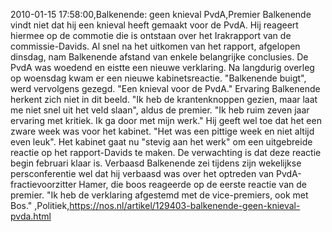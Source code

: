 2010-01-15 17:58:00,Balkenende: geen knieval PvdA,Premier Balkenende vindt niet dat hij een knieval heeft gemaakt voor de PvdA. Hij reageert hiermee op de commotie die is ontstaan over het Irakrapport van de commissie-Davids. Al snel na het uitkomen van het rapport, afgelopen dinsdag, nam Balkenende afstand van enkele belangrijke conclusies. De PvdA was woedend en eistte een nieuwe verklaring. Na langdurig overleg op woensdag kwam er een nieuwe kabinetsreactie. "Balkenende buigt", werd vervolgens gezegd. "Een knieval voor de PvdA." Ervaring Balkenende herkent zich niet in dit beeld. "Ik heb de krantenknoppen gezien, maar laat me niet snel uit het veld slaan", aldus de premier. "Ik heb ruim zeven jaar ervaring met kritiek. Ik ga door met mijn werk." Hij geeft wel toe dat het een zware week was voor het kabinet. "Het was een pittige week en niet altijd even leuk". Het kabinet gaat nu "stevig aan het werk" om een uitgebreide reactie op het rapport-Davids te maken. De verwachting is dat deze reactie begin februari klaar is. Verbaasd Balkenende zei tijdens zijn wekelijkse persconferentie wel dat hij verbaasd was over het optreden van PvdA-fractievoorzitter Hamer, die boos reageerde op de eerste reactie van de premier. "Ik heb de verklaring afgestemd met de vice-premiers, ook met Bos." ,Politiek,https://nos.nl/artikel/129403-balkenende-geen-knieval-pvda.html